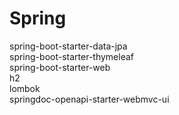 # Spring  

spring-boot-starter-data-jpa  
spring-boot-starter-thymeleaf  
spring-boot-starter-web  
h2  
lombok  
springdoc-openapi-starter-webmvc-ui  

